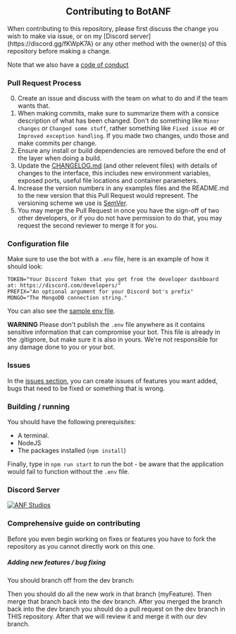 <h2 align="center">Contributing to BotANF</h2>
When contributing to this repository, please first discuss the change you wish to make via issue, or on my [Discord server](https://discord.gg/fKWpK7A) or any other method with the owner(s) of this repository before making a change.

Note that we also have a [code of conduct](CODE_OF_CONDUCT.md)

### Pull Request Process
0. Create an issue and discuss with the team on what to do and if the team wants that.
1. When making commits, make sure to summarize them with a consice description of what has been changed. Don't do 
   something like `Minor changes` or `Changed some stuff`, rather something like `Fixed issue #0` or `Improved exception handling`. If you made two changes, undo those and make commits per change.
2. Ensure any install or build dependencies are removed before the end of the layer when doing a 
   build.
3. Update the [CHANGELOG.md](CHANGELOG.MD) (and other relevent files) with details of changes to the interface, this includes new environment variables, exposed ports, useful file locations and container parameters.
4. Increase the version numbers in any examples files and the README.md to the new version that this
   Pull Request would represent. The versioning scheme we use is [SemVer](http://semver.org/).
5. You may merge the Pull Request in once you have the sign-off of two other developers, or if you 
   do not have permission to do that, you may request the second reviewer to merge it for you.

### Configuration file
Make sure to use the bot with a `.env` file, here is an example of how it should look:
```env
TOKEN="Your Discord Token that you get from the developer dashboard at: https://discord.com/developers/"
PREFIX="An optional argument for your Discord bot's prefix"
MONGO="The MongoDB connection string."
```
You can also see the [sample env file](https://github.com/ANF/BotANF/blob/master/.sample.env).

**WARNING** Please don't publish the `.env` file anywhere as it contains sensitive information that can compromise your bot. This file is already in the .gitignore, but make sure it is also in yours. We're not responsible for any damage done to you or your bot.

### Issues
In the [issues section](https://github.com/ANF-Studios/BotANF/issues), you can create issues of features you want added, bugs that need to be fixed or something that is wrong.

### Building / running
You should have the following prerequisites:
- A terminal.
- NodeJS
- The packages installed (`npm install`)

Finally, type in `npm run start` to run the bot - be aware that the application would fail to function without the `.env` file.

### Discord Server
[![ANF Studios](https://discord.com/api/guilds/732064655396044840/embed.png?style=banner3)](https://discord.gg/fKWpK7A)

### Comprehensive guide on contributing
Before you even begin working on fixes or features you have to fork the repository as you cannot directly work on this one.

##### Adding new features / bug fixing
You should branch off from the dev branch:

Then you should do all the new work in that branch (myFeature). Then merge that branch back into the dev branch.
After you merged the branch back into the dev branch you should do a pull request on the dev branch in THIS repository. After that we will review it and merge it with our dev branch.
